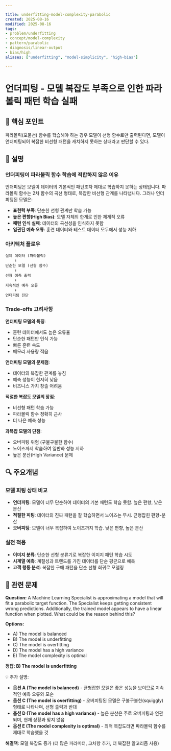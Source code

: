```yaml
---

title: underfitting-model-complexity-parabolic
created: 2025-08-16
modified: 2025-08-16
tags:
- problem/underfitting
- concept/model-complexity
- pattern/parabolic
- diagnosis/linear-output
- bias/high
aliases: ["underfitting", "model-simplicity", "high-bias"]

---
```


# 언더피팅 - 모델 복잡도 부족으로 인한 파라볼릭 패턴 학습 실패

## 🎯 핵심 포인트

파라볼릭(포물선) 함수를 학습해야 하는 경우 모델이 선형 함수로만 출력된다면, 모델이 언더피팅되어 복잡한 비선형 패턴을 캐치하지 못하는 상태라고 판단할 수 있다.

## 📝 설명

### 언더피팅이 파라볼릭 함수 학습에 적합하지 않은 이유

언더피팅은 모델이 데이터의 기본적인 패턴조차 제대로 학습하지 못하는 상태입니다. 파라볼릭 함수는 2차 함수의 곡선 형태로, 복잡한 비선형 관계를 나타냅니다. 그러나 언더피팅된 모델은:

- **표현력 부족**: 단순한 선형 관계만 학습 가능
- **높은 편향(High Bias)**: 모델 자체의 한계로 인한 체계적 오류
- **패턴 인식 실패**: 데이터의 곡선성을 인식하지 못함
- **일관된 예측 오류**: 훈련 데이터와 테스트 데이터 모두에서 성능 저하

### 아키텍처 플로우

```
실제 데이터 (파라볼릭)
    ↓
단순한 모델 (선형 함수)
    ↓
선형 예측 출력
    ↓
지속적인 예측 오류
    ↓
언더피팅 진단
```

### Trade-offs 고려사항

**언더피팅 모델의 특징**:

- 훈련 데이터에서도 높은 오류율
- 단순한 패턴만 인식 가능
- 빠른 훈련 속도
- 메모리 사용량 적음

**언더피팅 모델의 문제점**:

- 데이터의 복잡한 관계를 놓침
- 예측 성능이 현저히 낮음
- 비즈니스 가치 창출 어려움

**적절한 복잡도 모델의 장점**:

- 비선형 패턴 학습 가능
- 파라볼릭 함수 정확히 근사
- 더 나은 예측 성능

**과복잡 모델의 단점**:

- 오버피팅 위험 (구불구불한 함수)
- 노이즈까지 학습하여 일반화 성능 저하
- 높은 분산(High Variance) 문제

## 🔍 주요개념

### 모델 피팅 상태 비교

- **언더피팅**: 모델이 너무 단순하여 데이터의 기본 패턴도 학습 못함. 높은 편향, 낮은 분산
- **적절한 피팅**: 데이터의 진짜 패턴을 잘 학습하면서 노이즈는 무시. 균형잡힌 편향-분산
- **오버피팅**: 모델이 너무 복잡하여 노이즈까지 학습. 낮은 편향, 높은 분산

### 실전 적용

- **이미지 분류**: 단순한 선형 분류기로 복잡한 이미지 패턴 학습 시도
- **시계열 예측**: 계절성과 트렌드를 가진 데이터를 단순 평균으로 예측
- **고객 행동 분석**: 복잡한 구매 패턴을 단순 선형 회귀로 모델링

## 📝 관련 문제

**Question:** A Machine Learning Specialist is approximating a model that will fit a parabolic target function. The Specialist keeps getting consistent wrong predictions. Additionally, the trained model appears to have a linear function when plotted. What could be the reason behind this?

**Options:**

- A) The model is balanced
- B) The model is underfitting
- C) The model is overfitting  
- D) The model has a high variance
- E) The model complexity is optimal

**정답: B) The model is underfitting**

💡 추가 설명:

- **옵션 A (The model is balanced)** - 균형잡힌 모델은 좋은 성능을 보이므로 지속적인 예측 오류와 모순
- **옵션 C (The model is overfitting)** - 오버피팅된 모델은 구불구불한(squiggly) 형태로 나타나며, 선형 출력과 반대
- **옵션 D (The model has a high variance)** - 높은 분산은 주로 오버피팅과 연관되며, 현재 상황과 맞지 않음
- **옵션 E (The model complexity is optimal)** - 최적 복잡도라면 파라볼릭 함수를 제대로 학습했을 것

**해결책**: 모델 복잡도 증가 (더 많은 파라미터, 고차항 추가, 더 복잡한 알고리즘 사용)
